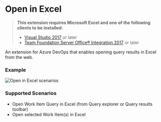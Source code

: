 # Open in Excel

> **This extension requires Microsoft Excel and one of the following clients to be installed:**
> - [Visual Studio 2017](https://www.visualstudio.com/downloads/#visual-studio-enterprise-2017) or later        
> - [Team Foundation Server Office® Integration 2017](https://www.visualstudio.com/downloads/#team-foundation-server-office-integration-2017) or later

An extension for Azure DevOps that enables opening query results in Excel from the web. 

### Example
![Open in Excel scenarios](img/openinexcel.gif?raw=true)

### Supported Scenarios
* Open Work Item Query in Excel (from Query explorer or Query results toolbar)
* Open selected Work Item(s) in Excel